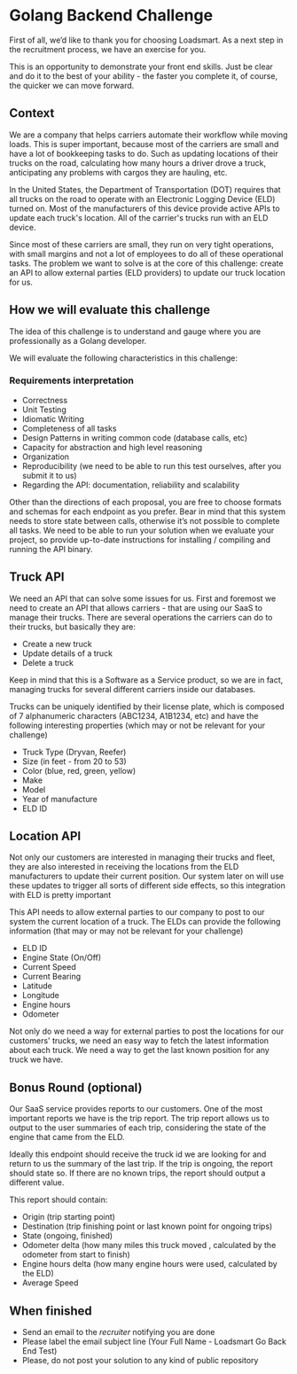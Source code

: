 # Golang Backend Challenge

First of all, we’d like to thank you for choosing Loadsmart. As a next step in the recruitment process, we have an exercise for you.

This is an opportunity to demonstrate your front end skills. Just be clear and do it to the best of your ability - the faster you complete it, of course, the quicker we can move forward.

## Context
We are a company that helps carriers automate their workflow while moving loads. This is super important, because most of the carriers are small and have a lot of bookkeeping tasks to do. Such as updating locations of their trucks on the road, calculating how many hours a driver drove a truck, anticipating any problems with cargos they are hauling, etc.

In the United States, the Department of Transportation (DOT) requires that all trucks on the road to operate with an Electronic Logging Device (ELD) turned on. Most of the manufacturers of this device provide active APIs to update each truck's location. All of the carrier's trucks run with an ELD device.

Since most of these carriers are small, they run on very tight operations, with small margins and not a lot of employees to do all of these operational tasks. The problem we want to solve is at the core of this challenge: create an API to allow external parties (ELD providers)  to update our truck location for us.

## How we will evaluate this challenge
The idea of this challenge is to understand and gauge where you are professionally as a Golang developer.

We will evaluate the following characteristics in this challenge:

### Requirements interpretation
- Correctness
- Unit Testing
- Idiomatic Writing
- Completeness of all tasks
- Design Patterns in writing common code (database calls, etc)
- Capacity for abstraction and high level reasoning
- Organization
- Reproducibility (we need to be able to run this test ourselves, after you submit it to us)
- Regarding the API: documentation, reliability and scalability

Other than the directions of each proposal, you are free to choose formats and schemas for each endpoint as you prefer. Bear in mind that this system needs to store state between calls, otherwise it’s not possible to complete all tasks.
We need to be able to run your solution when we evaluate your project, so provide up-to-date instructions for installing / compiling and running the API binary.
## Truck API
We need an API that can solve some issues for us. First and foremost we need to create an API that allows carriers - that are using our SaaS to manage their trucks. There are several operations the carriers can do to their trucks, but basically they are:

- Create a new truck
- Update details of a truck
- Delete a truck

Keep in mind that this is a Software as a Service product, so we are in fact, managing trucks for several different carriers inside our databases.

Trucks can be uniquely identified by their license plate, which is composed of 7 alphanumeric characters (ABC1234, A1B1234, etc) and have the following interesting properties (which may or not be relevant for your challenge)

- Truck Type (Dryvan, Reefer)
- Size (in feet - from 20 to 53)
- Color (blue, red, green, yellow)
- Make
- Model
- Year of manufacture
- ELD ID

## Location API
Not only our customers are interested in managing their trucks and fleet, they are also interested in receiving the locations from the ELD manufacturers to update their current position. Our system later on will use these updates to trigger all sorts of different side effects, so this integration with ELD is pretty important

This API needs to allow external parties to our company to post to our system the current location of a truck. The ELDs can provide the following information (that may or may not be relevant for your challenge)

- ELD ID
- Engine State (On/Off)
- Current Speed
- Current Bearing
- Latitude
- Longitude
- Engine hours
- Odometer

Not only do we need a way for external parties to post the locations for our customers' trucks, we need an easy way to fetch the latest information about each truck. We need a way to get the last known position for any truck we have.

## Bonus Round (optional)
Our SaaS service provides reports to our customers. One of the most important reports we have is the trip report. The trip report allows us to output to the user summaries of each trip, considering the state of the engine that came from the ELD.

Ideally this endpoint should receive the truck id we are looking for and return to us the summary of the last trip. If the trip is ongoing, the report should state so. If there are no known trips, the report should output a different value.

This report should contain:

- Origin (trip starting point)
- Destination (trip finishing point or last known point for ongoing trips)
- State (ongoing, finished)
- Odometer delta (how many miles this truck moved , calculated by the odometer from start to finish)
- Engine hours delta (how many engine hours were used, calculated by the ELD)
- Average Speed

## When finished

- Send an email to the _recruiter_ notifying you are done
- Please label the email subject line (Your Full Name - Loadsmart Go Back End Test)
- Please, do not post your solution to any kind of public repository

